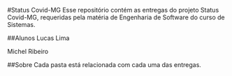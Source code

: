 #Status Covid-MG
Esse repositório contém as entregas do projeto Status Covid-MG, requeridas pela matéria de Engenharia de Software do curso de Sistemas.

##Alunos
Lucas Lima

Michel Ribeiro

##Sobre
Cada pasta está relacionada com cada uma das entregas.
